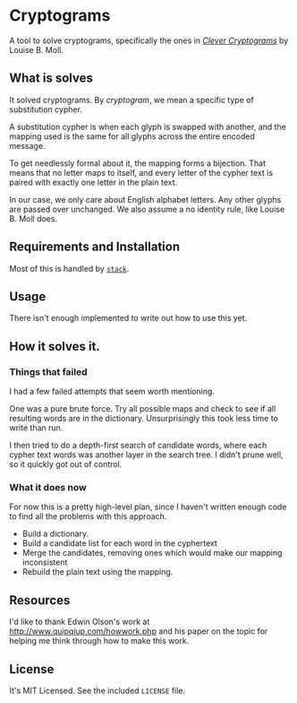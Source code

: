 # Cryptograms

A tool to solve cryptograms, specifically the ones in
*[Clever Cryptograms][cleverc]* by Louise B. Moll.

[cleverc]: http://www.cryptogramsbylouise.com/CleverC.htm

## What is solves

It solved cryptograms. By *cryptogram*, we mean a specific type of
substitution cypher.

A substitution cypher is when each glyph is swapped with another, and the
mapping used is the same for all glyphs across the entire encoded message.

To get needlessly formal about it, the mapping forms a bijection. That means
that no letter maps to itself, and every letter of the cypher text is paired
with exactly one letter in the plain text.

In our case, we only care about English alphabet letters. Any other glyphs are
passed over unchanged. We also assume a no identity rule, like Louise B. Moll
does.

## Requirements and Installation

Most of this is handled by [`stack`][stack].

[stack]: https://github.com/commercialhaskell/stack

## Usage

There isn't enough implemented to write out how to use this yet.

## How it solves it.

### Things that failed

I had a few failed attempts that seem worth mentioning.

One was a pure brute force. Try all possible maps and check to see if all
resulting words are in the dictionary. Unsurprisingly this took less time to
write than run.

I then tried to do a depth-first search of candidate words, where each cypher
text words was another layer in the search tree. I didn't prune well, so it
quickly got out of control.

### What it does now

For now this is a pretty high-level plan, since I haven't written enough code
to find all the problems with this approach.

* Build a dictionary.
* Build a candidate list for each word in the cyphertext
* Merge the candidates, removing ones which would make our mapping
  inconsistent
* Rebuild the plain text using the mapping.

## Resources

I'd like to thank Edwin Olson's work at <http://www.quipqiup.com/howwork.php>
and his paper on the topic for helping me think through how to make this work.

## License

It's MIT Licensed. See the included `LICENSE` file.
